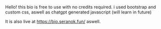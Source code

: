 Hello! this bio is free to use with no credits required. i used bootstrap and custom css, aswell as chatgpt generated javascript (will learn in future)

It is also live at https://bio.seranok.fun/ aswell.

